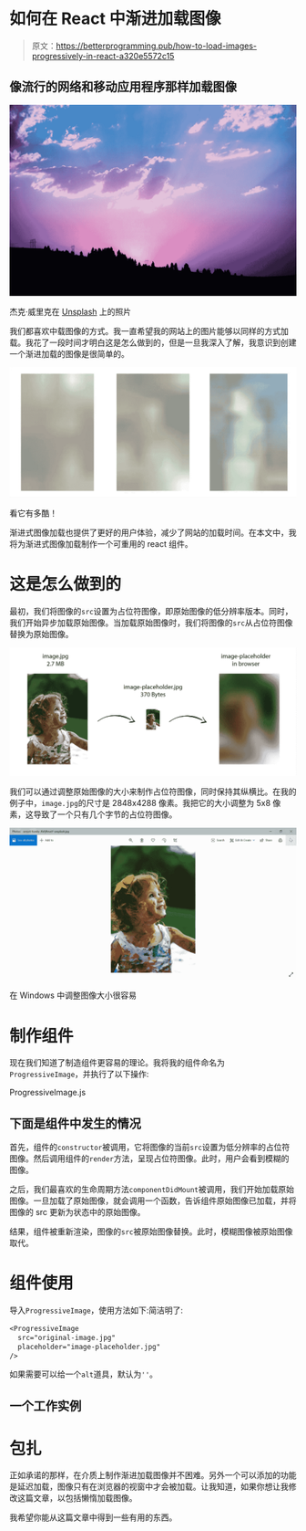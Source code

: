 # 如何在 React 中渐进加载图像

> 原文：<https://betterprogramming.pub/how-to-load-images-progressively-in-react-a320e5572c15>

## 像流行的网络和移动应用程序那样加载图像

![](img/23fddac504259fb1e74529c28915d489.png)

杰克·威里克在 [Unsplash](https://unsplash.com/s/photos/photos?utm_source=unsplash&utm_medium=referral&utm_content=creditCopyText) 上的照片

我们都喜欢中载图像的方式。我一直希望我的网站上的图片能够以同样的方式加载。我花了一段时间才明白这是怎么做到的，但是一旦我深入了解，我意识到创建一个渐进加载的图像是很简单的。

![](img/0942e2c5aea44b8e948bf0ce0cbd12ea.png)

看它有多酷！

渐进式图像加载也提供了更好的用户体验，减少了网站的加载时间。在本文中，我将为渐进式图像加载制作一个可重用的 react 组件。

# 这是怎么做到的

最初，我们将图像的`src`设置为占位符图像，即原始图像的低分辨率版本。同时，我们开始异步加载原始图像。当加载原始图像时，我们将图像的`src`从占位符图像替换为原始图像。

![](img/adeaa56b49f939c7128ca6e191aa8f0e.png)

我们可以通过调整原始图像的大小来制作占位符图像，同时保持其纵横比。在我的例子中，`image.jpg`的尺寸是 2848x4288 像素。我把它的大小调整为 5x8 像素，这导致了一个只有几个字节的占位符图像。

![](img/18365de9e81531942d15a0ba75fa10d8.png)

在 Windows 中调整图像大小很容易

# 制作组件

现在我们知道了制造组件更容易的理论。我将我的组件命名为`ProgressiveImage`，并执行了以下操作:

ProgressiveImage.js

## 下面是组件中发生的情况

首先，组件的`constructor`被调用，它将图像的当前`src`设置为低分辨率的占位符图像。然后调用组件的`render`方法，呈现占位符图像。此时，用户会看到模糊的图像。

之后，我们最喜欢的生命周期方法`componentDidMount`被调用，我们开始加载原始图像。一旦加载了原始图像，就会调用一个函数，告诉组件原始图像已加载，并将图像的 src 更新为状态中的原始图像。

结果，组件被重新渲染，图像的`src`被原始图像替换。此时，模糊图像被原始图像取代。

# 组件使用

导入`ProgressiveImage`，使用方法如下:简洁明了:

```
<ProgressiveImage
  src="original-image.jpg"
  placeholder="image-placeholder.jpg"
/>
```

如果需要可以给一个`alt`道具，默认为`''`。

## 一个工作实例

# 包扎

正如承诺的那样，在介质上制作渐进加载图像并不困难。另外一个可以添加的功能是延迟加载，图像只有在浏览器的视窗中才会被加载。让我知道，如果你想让我修改这篇文章，以包括懒惰加载图像。

我希望你能从这篇文章中得到一些有用的东西。
